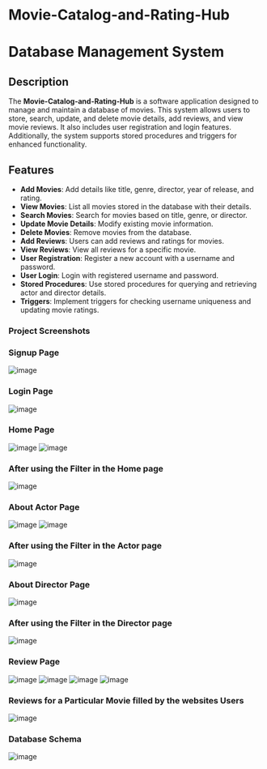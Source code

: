 # Movie-Catalog-and-Rating-Hub

# Database Management System

## Description
The **Movie-Catalog-and-Rating-Hub** is a software application designed to manage and maintain a database of movies. This system allows users to store, search, update, and delete movie details, add reviews, and view movie reviews. It also includes user registration and login features. Additionally, the system supports stored procedures and triggers for enhanced functionality.

## Features
- **Add Movies**: Add details like title, genre, director, year of release, and rating.
- **View Movies**: List all movies stored in the database with their details.
- **Search Movies**: Search for movies based on title, genre, or director.
- **Update Movie Details**: Modify existing movie information.
- **Delete Movies**: Remove movies from the database.
- **Add Reviews**: Users can add reviews and ratings for movies.
- **View Reviews**: View all reviews for a specific movie.
- **User Registration**: Register a new account with a username and password.
- **User Login**: Login with registered username and password.
- **Stored Procedures**: Use stored procedures for querying and retrieving actor and director details.
- **Triggers**: Implement triggers for checking username uniqueness and updating movie ratings.





### Project Screenshots

### Signup Page
![image](https://github.com/user-attachments/assets/bca0f880-b653-49be-bf40-eb971ab509cd)

### Login Page
![image](https://github.com/user-attachments/assets/d5d96acf-7f5e-4c65-aafb-6211996868a3)

### Home Page
![image](https://github.com/user-attachments/assets/de2e738b-c1b1-4243-b295-9aecb850c67b)
![image](https://github.com/user-attachments/assets/005a79b7-27e0-4b45-8285-1a45dd8009a7)

### After using the Filter in the Home page
![image](https://github.com/user-attachments/assets/a51bb437-9627-40da-9a36-c2782e2412ee)

### About Actor Page
![image](https://github.com/user-attachments/assets/a6806a46-f76a-418e-a1fe-7b38eae2d92c)
![image](https://github.com/user-attachments/assets/b8f261ad-2102-44d4-9965-bcb42259aa94)

### After using the Filter in the Actor page
![image](https://github.com/user-attachments/assets/0ff4b4d5-678f-49cc-9bd9-f71b9e0409aa)

### About Director Page
![image](https://github.com/user-attachments/assets/1cbbf944-ce8a-4cd0-99fa-e13bab18ef5c)

### After using the Filter in the Director page
![image](https://github.com/user-attachments/assets/04bb127e-d258-41e2-8fd3-a642bd3e6114)

### Review Page
![image](https://github.com/user-attachments/assets/b96e1608-7963-4875-9029-ab6133ef31e1)
![image](https://github.com/user-attachments/assets/bec95dc1-7ef7-4e54-a86c-419a1b94f0b5)
![image](https://github.com/user-attachments/assets/77a24044-fa09-49b3-b0d1-93febb5e5625)
![image](https://github.com/user-attachments/assets/019fdbe2-b063-4dd0-acbc-3410d4f79f97)



### Reviews for a Particular Movie filled by the websites Users
![image](https://github.com/user-attachments/assets/97397b6a-dda5-42fa-8d31-41340c80b0a8)



### Database Schema
![image](https://github.com/user-attachments/assets/39356405-dd6d-4e00-a10a-217871510ec6)



